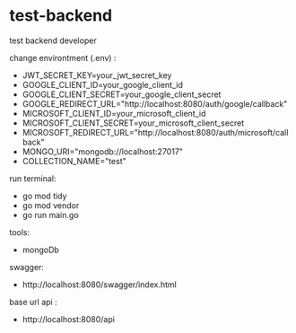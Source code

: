 # test-backend
test backend developer

change environtment (.env) :
- JWT_SECRET_KEY=your_jwt_secret_key
- GOOGLE_CLIENT_ID=your_google_client_id
- GOOGLE_CLIENT_SECRET=your_google_client_secret
- GOOGLE_REDIRECT_URL="http://localhost:8080/auth/google/callback"
- MICROSOFT_CLIENT_ID=your_microsoft_client_id
- MICROSOFT_CLIENT_SECRET=your_microsoft_client_secret
- MICROSOFT_REDIRECT_URL="http://localhost:8080/auth/microsoft/callback"
- MONGO_URI="mongodb://localhost:27017"
- COLLECTION_NAME="test"

run terminal:
- go mod tidy
- go mod vendor
- go run main.go

tools: 
- mongoDb
  
swagger:
- http://localhost:8080/swagger/index.html

base url api :
- http://localhost:8080/api
